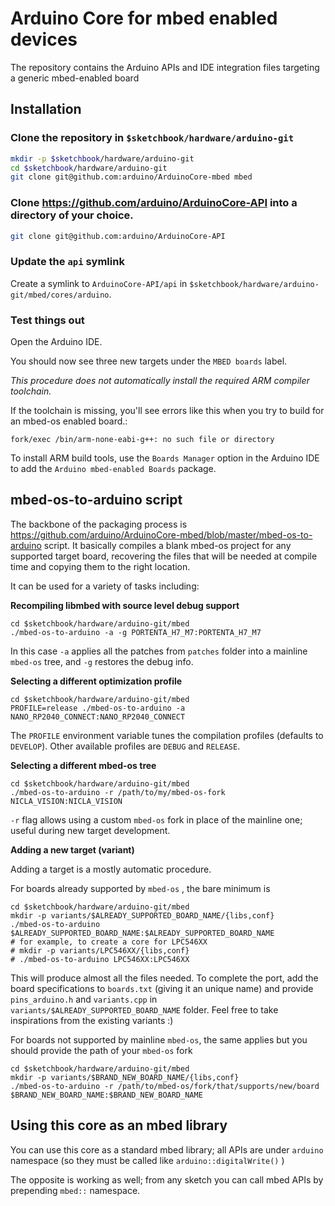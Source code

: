 # Arduino Core for mbed enabled devices

The repository contains the Arduino APIs and IDE integration files targeting a generic mbed-enabled board

## Installation

### Clone the repository in `$sketchbook/hardware/arduino-git`

```bash
mkdir -p $sketchbook/hardware/arduino-git
cd $sketchbook/hardware/arduino-git
git clone git@github.com:arduino/ArduinoCore-mbed mbed
```

### Clone https://github.com/arduino/ArduinoCore-API into a directory of your choice.

```bash
git clone git@github.com:arduino/ArduinoCore-API
```

### Update the `api` symlink

Create a symlink to `ArduinoCore-API/api` in `$sketchbook/hardware/arduino-git/mbed/cores/arduino`.

### Test things out

Open the Arduino IDE.

You should now see three new targets under the `MBED boards` label.

*This procedure does not automatically install the required ARM compiler toolchain.*

If the toolchain is missing, you'll see errors like this when you try to build for an mbed-os enabled board.:

```
fork/exec /bin/arm-none-eabi-g++: no such file or directory
```
To install ARM build tools, use the `Boards Manager` option in the Arduino IDE to add the `Arduino mbed-enabled Boards` package.

## mbed-os-to-arduino script

The backbone of the packaging process is https://github.com/arduino/ArduinoCore-mbed/blob/master/mbed-os-to-arduino script. It basically compiles a blank mbed-os project for any supported target board, recovering the files that will be needed at compile time and copying them to the right location.

It can be used for a variety of tasks including:

**Recompiling libmbed with source level debug support**

```
cd $sketchbook/hardware/arduino-git/mbed
./mbed-os-to-arduino -a -g PORTENTA_H7_M7:PORTENTA_H7_M7
```

In this case `-a` applies all the patches from `patches` folder into a mainline `mbed-os` tree, and `-g` restores the debug info.

**Selecting a different optimization profile**

```
cd $sketchbook/hardware/arduino-git/mbed
PROFILE=release ./mbed-os-to-arduino -a NANO_RP2040_CONNECT:NANO_RP2040_CONNECT
```

The `PROFILE` environment variable tunes the compilation profiles (defaults to `DEVELOP`). Other available profiles are `DEBUG` and `RELEASE`.

**Selecting a different mbed-os tree**

```
cd $sketchbook/hardware/arduino-git/mbed
./mbed-os-to-arduino -r /path/to/my/mbed-os-fork NICLA_VISION:NICLA_VISION
```

`-r` flag allows using a custom `mbed-os` fork in place of the mainline one; useful during new target development.

**Adding a new target (variant)**

Adding a target is a mostly automatic procedure.

For boards already supported by `mbed-os` , the bare minimum is

```
cd $sketchbook/hardware/arduino-git/mbed
mkdir -p variants/$ALREADY_SUPPORTED_BOARD_NAME/{libs,conf}
./mbed-os-to-arduino $ALREADY_SUPPORTED_BOARD_NAME:$ALREADY_SUPPORTED_BOARD_NAME
# for example, to create a core for LPC546XX
# mkdir -p variants/LPC546XX/{libs,conf}
# ./mbed-os-to-arduino LPC546XX:LPC546XX
```

This will produce almost all the files needed. To complete the port, add the board specifications to `boards.txt` (giving it an unique name) and provide `pins_arduino.h` and `variants.cpp` in `variants/$ALREADY_SUPPORTED_BOARD_NAME` folder.
Feel free to take inspirations from the existing variants :)

For boards not supported by mainline `mbed-os`, the same applies but you should provide the path of your `mbed-os` fork

```
cd $sketchbook/hardware/arduino-git/mbed
mkdir -p variants/$BRAND_NEW_BOARD_NAME/{libs,conf}
./mbed-os-to-arduino -r /path/to/mbed-os/fork/that/supports/new/board $BRAND_NEW_BOARD_NAME:$BRAND_NEW_BOARD_NAME
```

## Using this core as an mbed library

You can use this core as a standard mbed library; all APIs are under `arduino` namespace (so they must be called like `arduino::digitalWrite()` )

The opposite is working as well; from any sketch you can call mbed APIs by prepending `mbed::` namespace.

